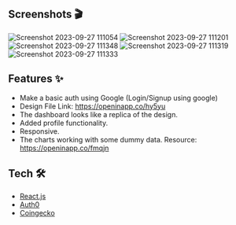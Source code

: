 <br />


## Screenshots 🎬




![Screenshot 2023-09-27 111054](https://github.com/ArnabDey1543/Board/assets/81821430/94f46ecc-f829-4c70-be12-56c4f8daa69d)
![Screenshot 2023-09-27 111201](https://github.com/ArnabDey1543/Board/assets/81821430/d6051a03-ffaf-44ef-9d01-29819f0f1199)
![Screenshot 2023-09-27 111348](https://github.com/ArnabDey1543/Board/assets/81821430/cf11942a-b169-472e-9b88-a6fbc381c63b)
![Screenshot 2023-09-27 111319](https://github.com/ArnabDey1543/Board/assets/81821430/054ab76f-c084-4fa4-bbcc-174ff39ddf34)
![Screenshot 2023-09-27 111333](https://github.com/ArnabDey1543/Board/assets/81821430/511667af-b1cc-4c39-b497-20c6f5e94df6)



## Features ✨


- Make a basic auth using Google (Login/Signup using google)
- Design File Link: https://openinapp.co/hy5yu
- The dashboard looks like a replica of the design.
- Added profile functionality.
- Responsive.
- The charts working with some dummy data.
  Resource: https://openinapp.co/fmqjn


## Tech 🛠

- [React.js](https://reactjs.org)
- [Auth0](https://auth0.com/)
- [Coingecko](https://coingecko.com)




